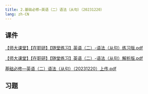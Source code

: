 ```yaml
---
title: 2.基础必修—英语（二）语法（从句）（20231220）
lang: zh-CN
---
```



## 课件
[【师大课堂】【在职研】【随堂练习】英语（二）-语法（从句）练习版.pdf](..%2F..%2Fpublic%2Fenglish%2F1.%E8%8B%B1%E8%AF%AD%E4%BA%8C-%E6%AD%A3%E5%BC%8F%E8%AF%BE%2F2.%E5%9F%BA%E7%A1%80%E5%BF%85%E4%BF%AE%E2%80%94%E8%8B%B1%E8%AF%AD%EF%BC%88%E4%BA%8C%EF%BC%89%E8%AF%AD%E6%B3%95%EF%BC%88%E4%BB%8E%E5%8F%A5%EF%BC%89%EF%BC%8820231220%EF%BC%89%2F%E3%80%90%E5%B8%88%E5%A4%A7%E8%AF%BE%E5%A0%82%E3%80%91%E3%80%90%E5%9C%A8%E8%81%8C%E7%A0%94%E3%80%91%E3%80%90%E9%9A%8F%E5%A0%82%E7%BB%83%E4%B9%A0%E3%80%91%E8%8B%B1%E8%AF%AD%EF%BC%88%E4%BA%8C%EF%BC%89-%E8%AF%AD%E6%B3%95%EF%BC%88%E4%BB%8E%E5%8F%A5%EF%BC%89%E7%BB%83%E4%B9%A0%E7%89%88.pdf)

[【师大课堂】【在职研】【随堂练习】英语（二）-语法（从句）解析版.pdf](..%2F..%2Fpublic%2Fenglish%2F1.%E8%8B%B1%E8%AF%AD%E4%BA%8C-%E6%AD%A3%E5%BC%8F%E8%AF%BE%2F2.%E5%9F%BA%E7%A1%80%E5%BF%85%E4%BF%AE%E2%80%94%E8%8B%B1%E8%AF%AD%EF%BC%88%E4%BA%8C%EF%BC%89%E8%AF%AD%E6%B3%95%EF%BC%88%E4%BB%8E%E5%8F%A5%EF%BC%89%EF%BC%8820231220%EF%BC%89%2F%E3%80%90%E5%B8%88%E5%A4%A7%E8%AF%BE%E5%A0%82%E3%80%91%E3%80%90%E5%9C%A8%E8%81%8C%E7%A0%94%E3%80%91%E3%80%90%E9%9A%8F%E5%A0%82%E7%BB%83%E4%B9%A0%E3%80%91%E8%8B%B1%E8%AF%AD%EF%BC%88%E4%BA%8C%EF%BC%89-%E8%AF%AD%E6%B3%95%EF%BC%88%E4%BB%8E%E5%8F%A5%EF%BC%89%E8%A7%A3%E6%9E%90%E7%89%88.pdf)

[基础必修—英语（二）语法（从句）（20231220）上传.pdf](..%2F..%2Fpublic%2Fenglish%2F1.%E8%8B%B1%E8%AF%AD%E4%BA%8C-%E6%AD%A3%E5%BC%8F%E8%AF%BE%2F2.%E5%9F%BA%E7%A1%80%E5%BF%85%E4%BF%AE%E2%80%94%E8%8B%B1%E8%AF%AD%EF%BC%88%E4%BA%8C%EF%BC%89%E8%AF%AD%E6%B3%95%EF%BC%88%E4%BB%8E%E5%8F%A5%EF%BC%89%EF%BC%8820231220%EF%BC%89%2F%E5%9F%BA%E7%A1%80%E5%BF%85%E4%BF%AE%E2%80%94%E8%8B%B1%E8%AF%AD%EF%BC%88%E4%BA%8C%EF%BC%89%E8%AF%AD%E6%B3%95%EF%BC%88%E4%BB%8E%E5%8F%A5%EF%BC%89%EF%BC%8820231220%EF%BC%89%E4%B8%8A%E4%BC%A0.pdf)


## 习题
```



```







